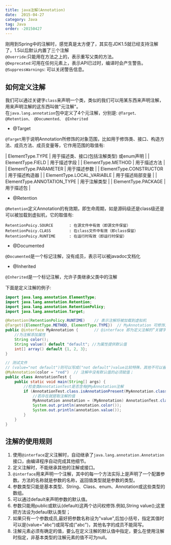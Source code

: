 ```yaml
---
title: java注解(Annotation)
date:  2015-04-27
category: Java
tag: Java
order: -20150427
---
```



刚用到Spring中的注解时，感觉真是太方便了，其实在JDK1.5就已经支持注解了，1.5以后默认内置了三个注解  
`@Override`:只能用在方法之上的，表示重写父类的方法。   
`@Deprecated`:可用在任何元素上，表示API已过时，编译时会产生警告。  
`@SuppressWarnings`: 可以关闭警告信息。  


## 如何定义注解
我们可以通过关键字`class`来声明一个类，类似的我们可以用某东西来声明注解，用来声明注解的这东西叫做"元注解"。  
在`java.lang.annotation`包中定义了4个元注解，分别是: `@Target、 @Retention、 @Documented、 @Inherited`  

* @Target

`@Target`用于说明Annotation所修饰的对象范围，比如用于修饰类、接口、构造方法、成员方法、成员变量等，它作用范围的取值有:  

| ElementType.TYPE            | 用于描述类、接口(包括注解类型) 或enum声明 |
| ElementType.FIELD           | 用于描述字段  |
| ElementType.METHOD          | 用于描述方法  |
| ElementType.PARAMETER       | 用于描述参数  |
| ElementType.CONSTRUCTOR     | 用于描述构造器 |
| ElementType.LOCAL_VARIABLE  | 用于描述局部变量 |
| ElementType.ANNOTATION_TYPE | 用于注解类型 |
| ElementType.PACKAGE         | 用于描述包 |

* @Retention

`@Retention`定义Annotation的有效期，即生命周期，如是源码级还是class级还是可以被加载到虚拟机，它的取值有:   

```
RetentionPoicy.SOURCE       : 在源文件中有效（即源文件保留）
RetentionPoicy.CLASS        : 在class文件中有效（即class保留）
RetentionPoicy.RUNTIME      : 在运行时有效（即运行时保留）
```

* @Documented

`@Documented`是一个标记注解，没有成员，表示可以被javadoc文档化

* @Inherited

`@Inherited`是一个标记注解，允许子类继承父类中的注解  

下面是定义注解的例子:

```java
import java.lang.annotation.ElementType;
import java.lang.annotation.Retention;
import java.lang.annotation.RetentionPolicy;
import java.lang.annotation.Target;

@Retention(RetentionPolicy.RUNTIME)    // 表示注解将被加载到虚拟机
@Target({ElementType.METHOD, ElementType.TYPE})  // MyAnnotation 可修饰方法和类等
public @interface MyAnnotation {       // @interface 即为定义注解的“关键字”
    //为注解添加属性
    String color();
    String value() default "default"; //为属性提供默认值
    int[] array() default {1, 2, 3};
}

// 测试文件
// (value="not default")则可以写成("not default")value比较特殊，其他不可以省略写
@MyAnnotation(color = "red")  // 注解中没有默认值的必须赋值；
public class AnnotationTest {
    public static void main(String[] args) {
        //检查类AnnotationTest是否含有@MyAnnotation注解
        if (AnnotationTest.class.isAnnotationPresent(MyAnnotation.class)) {
            //若存在就提取注解的值
            MyAnnotation annotation = (MyAnnotation) AnnotationTest.class.getAnnotation(MyAnnotation.class);
            System.out.println(annotation.color());
            System.out.println(annotation.value());
        }
    }
}
```

## 注解的使用规则

1. 使用`@interface`定义注解时，自动继承了`java.lang.annotation.Annotation`接口，由编译程序自动完成其他细节。  
2. 定义注解时，不能继承其他的注解或接口。  
3. `@interface`用来声明一个注解，其中的每一个方法实际上是声明了一个配置参数。方法的名称就是参数的名称，返回值类型就是参数的类型。
4. 参数类型只能是基本类型、String、Class、enum、Annotation或这些类型的数组。
5. 可以通过default来声明参数的默认值。
6. 参数只能用public或默认(default)这两个访问权修饰.例如,String value();这里把方法设为defaul默认类型；
7. 如果只有一个参数成员,最好把参数名称设为"value",后加小括号，指定其值时可以是(value="abc")或简写成("abc")，其他名字的成员不能简写。
8. 注解元素必须有确定的值，要么在定义注解的默认值中指定，要么在使用注解时指定，非基本类型的注解元素的值不可为null。
